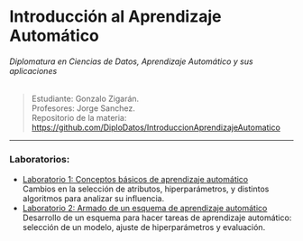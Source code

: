 
# Introducción al Aprendizaje Automático
###### Diplomatura en Ciencias de Datos, Aprendizaje Automático y sus aplicaciones

> Estudiante: Gonzalo Zigarán. <br/>
> Profesores: Jorge Sanchez. <br/>
> Repositorio de la materia: https://github.com/DiploDatos/IntroduccionAprendizajeAutomatico <br/>

---

### Laboratorios:
- [Laboratorio 1: Conceptos básicos de aprendizaje automático](https://github.com/gonzigaran/DiploDatos2018/tree/master/IAA/lab1-conceptos_basicos.ipynb) <br/>
Cambios en la selección de atributos, hiperparámetros, y distintos algoritmos para analizar su influencia.
- [Laboratorio 2: Armado de un esquema de aprendizaje automático](https://github.com/gonzigaran/DiploDatos2018/tree/master/IAA/lab2-esquema.ipynb) <br/>
Desarrollo de un esquema para hacer tareas de aprendizaje automático: selección de un modelo, ajuste de hiperparámetros y evaluación.
